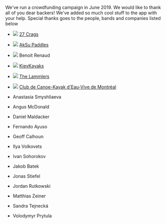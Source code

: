 We've run a crowdfunding campaign in June 2019. We would like to thank all of you dear backers! We've added so much cool stuff to the app with your help. Special thanks goes to the people, bands and companies listed below

- ![](/assets/img/backers/100/27_crags.png) [27 Crags](https://27crags.com/)
- ![](/assets/img/backers/100/aksu.png) [AkSu Paddles](https://www.aksupaddles.com/)
- ![](/assets/img/backers/100/benoit_renaud.png) Benoit Renaud
- ![](/assets/img/backers/100/kievkayaks.png) [KievKayaks](https://kievkayaks.com/)
- ![](/assets/img/backers/100/the_lammlers.png) [The Lammlers](https://www.facebook.com/thelammlers/)
- ![](/assets/img/backers/100/quebec.png) [Club de Canoe-Kayak d'Eau-Vive de Montréal](https://www.cckevm.org/)

- Anastasia Smyshliaeva
- Angus McDonald
- Daniel Maldacker
- Fernando Ayuso
- Geoff Calhoun
- Ilya Volkovets
- Ivan Sohorokov
- Jakob Batek
- Jonas Stiefel
- Jordan Rutkowski
- Matthias Zeiner
- Sandra Tejnecká
- Volodymyr Prytula
